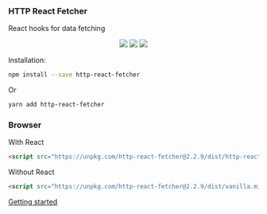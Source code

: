 ### HTTP React Fetcher

React hooks for data fetching

<p align="center">
<a href="https://www.npmjs.com/package/http-react-fetcher" target="_blank"><img src="https://badge.fury.io/js/http-react-fetcher.svg"></a>
<img src="https://img.shields.io/badge/License-MIT-yellow.svg" />
<img src="https://github.com/atomic-state/http-react-fetcher/actions/workflows/test.yml/badge.svg?event=push" />
</p>

Installation:

```bash
npm install --save http-react-fetcher
```

Or

```bash
yarn add http-react-fetcher
```

### Browser

With React

```html
<script src="https://unpkg.com/http-react-fetcher@2.2.9/dist/http-react-fetcher.min.js"></script>
```


Without React

```html
<script src="https://unpkg.com/http-react-fetcher@2.2.9/dist/vanilla.min.js"></script>
```

[Getting started](https://fetcher.atomic-state.org/docs/intro)

